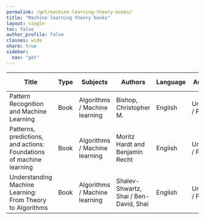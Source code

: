 ```yaml
---
permalink: /get/machine-learning-theory-books/
title: "Machine learning theory books"
layout: single
toc: false
author_profile: false
classes: wide
share: true
sidebar:
  nav: "get"
---
```


| Title                                                               | Type | Subjects                      | Authors                                | Language | Audience           | Reviews                                                                                                                                         | URLs                                                                                                                                                                                                                                                                                  | Related URLs | Last checked | License              |
|---------------------------------------------------------------------|------|-------------------------------|----------------------------------------|----------|--------------------|-------------------------------------------------------------------------------------------------------------------------------------------------|---------------------------------------------------------------------------------------------------------------------------------------------------------------------------------------------------------------------------------------------------------------------------------------|--------------|--------------|----------------------|
| Pattern Recognition and Machine Learning                            | Book | Algorithms / Machine learning | Bishop, Christopher M.                 | English  | Undergrad / Pract. | <a   href = "https://cfknow.github.io/review/Pattern-Recognition-and-Machine-Learning/"   target = "_blank" > Antonio Montano - 04/11/2023 </a> | <a    href = "https://www.microsoft.com/en-us/research/uploads/prod/2006/01/Bishop-Pattern-Recognition-and-Machine-Learning-2006.pdf"   target = "_blank" >PDF</a><br><a   href = "https://www.microsoft.com/en-us/research/people/cmbishop/prml-book/"   target = "_blank"> Site</a> |              | 02/11/2023   |                      |
| Patterns, predictions, and actions: Foundations of machine learning | Book | Algorithms / Machine learning | Moritz Hardt and Benjamin Recht        | English  | Undergrad / Pract. |                                                                                                                                                 | <a   href = "https://mlstory.org/pdf/patterns.pdf"   target = "_blank" > PDF </a><br> <a   href = "https://mlstory.org/"   target = "_blank"> Site </a>                                                                                                                               |              | 07/11/2023   | CC BY-NC-ND 4.0 DEED |
| Understanding Machine Learning: From Theory to Algorithms           | Book | Algorithms / Machine learning | Shalev-Shwartz, Shai / Ben-David, Shai | English  | Undergrad / Pract. |                                                                                                                                                 | <a   href = "https://www.cs.huji.ac.il/~shais/UnderstandingMachineLearning/understanding-machine-learning-theory-algorithms.pdf"   target = "_blank" > PDF </a><br> <a   href = "https://www.cs.huji.ac.il/~shais/UnderstandingMachineLearning/"   target = "_blank"> Site </a>       |              | 07/11/2023   | Personal use         |